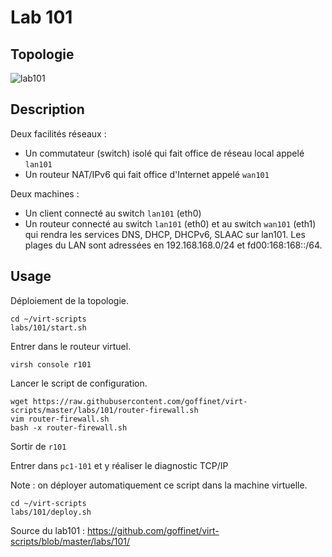 # Lab 101

## Topologie

![lab101](https://www.lucidchart.com/publicSegments/view/cddee598-583c-41a4-8523-d17129144dfd/image.png)

## Description

Deux facilités réseaux :

* Un commutateur (switch) isolé qui fait office de réseau local appelé `lan101`
* Un routeur NAT/IPv6 qui fait office d'Internet appelé `wan101`

Deux machines :

* Un client connecté au switch `lan101` (eth0)
* Un routeur connecté au switch `lan101` (eth0) et au switch `wan101` (eth1) qui rendra les services DNS, DHCP, DHCPv6, SLAAC sur lan101. Les plages du LAN sont adressées en 192.168.168.0/24 et fd00:168:168::/64.

## Usage

Déploiement de la topologie.

```
cd ~/virt-scripts
labs/101/start.sh
```

Entrer dans le routeur virtuel.

```
virsh console r101
```

Lancer le script de configuration.

```
wget https://raw.githubusercontent.com/goffinet/virt-scripts/master/labs/101/router-firewall.sh
vim router-firewall.sh
bash -x router-firewall.sh
```

Sortir de `r101`

Entrer dans `pc1-101` et y réaliser le diagnostic TCP/IP

Note : on déployer automatiquement ce script dans la machine virtuelle.

```
cd ~/virt-scripts
labs/101/deploy.sh
```

Source du lab101 : https://github.com/goffinet/virt-scripts/blob/master/labs/101/

